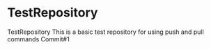 # TestRepository
TestRepository
This is a basic test repository for using push and pull commands
Commit#1
